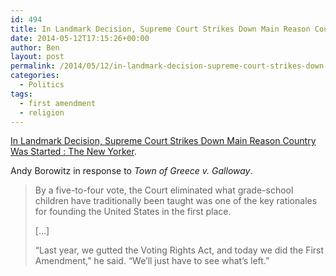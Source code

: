 ```yaml
---
id: 494
title: In Landmark Decision, Supreme Court Strikes Down Main Reason Country Was Started
date: 2014-05-12T17:15:26+00:00
author: Ben
layout: post
permalink: /2014/05/12/in-landmark-decision-supreme-court-strikes-down-main-reason-country-was-started/
categories:
  - Politics
tags:
  - first amendment
  - religion
---
```

[In Landmark Decision, Supreme Court Strikes Down Main Reason Country Was Started : The New Yorker](http://www.newyorker.com/online/blogs/borowitzreport/2014/05/in-landmark-decision-supreme-court-strikes-down-main-reason-country-was-started.html).

Andy Borowitz in response to _Town of Greece v. Galloway_.

> By a five-to-four vote, the Court eliminated what grade-school children have traditionally been taught was one of the key rationales for founding the United States in the first place. 
> 
> [...]
> 
> “Last year, we gutted the Voting Rights Act, and today we did the First Amendment,” he said. “We’ll just have to see what’s left.”